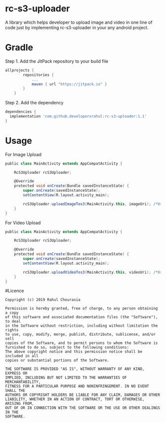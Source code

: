 # rc-s3-uploader
A library which helps developer to upload image and video in one line of code just by implementing rc-s3-uploader in your any android project.  

# Gradle

Step 1. Add the JitPack repository to your build file
```groovy
allprojects {
        repositories {
            ...
            maven { url "https://jitpack.io" }
        }
    }
```
Step 2. Add the dependency
```groovy
dependencies {
  implementation 'com.github.developerxrahul:rc-s3-uploader:1.1'
}
 ```
# Usage

For Image Upload
```groovy
public class MainActivity extends AppCompatActivity {

    RcS3Uploader rcS3Uploader;

    @Override
    protected void onCreate(Bundle savedInstanceState) {
        super.onCreate(savedInstanceState);
        setContentView(R.layout.activity_main);

        rcS3Uploader.uploadImageTos3(MainActivity.this, imageUri); /*Uri of image which you wish to upload*/
    }
}
 ```
 For Video Upload

```groovy
public class MainActivity extends AppCompatActivity {

    RcS3Uploader rcS3Uploader;

    @Override
    protected void onCreate(Bundle savedInstanceState) {
        super.onCreate(savedInstanceState);
        setContentView(R.layout.activity_main);

        rcS3Uploader.uploadVideoTos3(MainActivity.this, videoUri); /*Uri of video which you wish to upload*/
    }
}
 ```
 
 #Licence
```
Copyright (c) 2019 Rahul Chourasia

Permission is hereby granted, free of charge, to any person obtaining a copy
of this software and associated documentation files (the "Software"), to deal
in the Software without restriction, including without limitation the rights
to use, copy, modify, merge, publish, distribute, sublicense, and/or sell
copies of the Software, and to permit persons to whom the Software is
furnished to do so, subject to the following conditions:
The above copyright notice and this permission notice shall be included in all
copies or substantial portions of the Software.

THE SOFTWARE IS PROVIDED "AS IS", WITHOUT WARRANTY OF ANY KIND, EXPRESS OR
IMPLIED, INCLUDING BUT NOT LIMITED TO THE WARRANTIES OF MERCHANTABILITY,
FITNESS FOR A PARTICULAR PURPOSE AND NONINFRINGEMENT. IN NO EVENT SHALL THE
AUTHORS OR COPYRIGHT HOLDERS BE LIABLE FOR ANY CLAIM, DAMAGES OR OTHER
LIABILITY, WHETHER IN AN ACTION OF CONTRACT, TORT OR OTHERWISE, ARISING FROM,
OUT OF OR IN CONNECTION WITH THE SOFTWARE OR THE USE OR OTHER DEALINGS IN THE
SOFTWARE.
```
